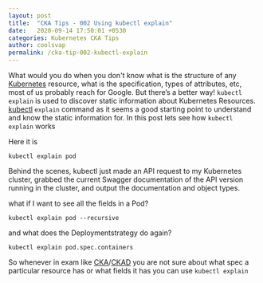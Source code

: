 ```yaml
---
layout: post
title:  "CKA Tips - 002 Using kubectl explain"
date:   2020-09-14 17:50:01 +0530
categories: Kubernetes CKA Tips
author: coolsvap
permalink: /cka-tip-002-kubectl-explain
---
```


What would you do when you don't know what is the structure of any [Kubernetes][2] resource, what is the specification, types of attributes, etc, most of us probably reach for Google. But there’s a better way! `kubectl explain` is used to discover static information about Kubernetes Resources. [kubectl][1] `explain` command as it seems a good starting point to understand and know the static information for. In this post lets see how `kubectl explain` works

Here it is

`kubectl explain pod`

Behind the scenes, kubectl just made an API request to my Kubernetes cluster, grabbed the current Swagger documentation of the API version running in the cluster, and output the documentation and object types.

what if I want to see all the fields in a Pod?

`kubectl explain pod --recursive`

and what does the Deploymentstrategy do again?

`kubectl explain pod.spec.containers`


So whenever in exam like [CKA][3]/[CKAD][4] you are not sure about what spec a particular resource has or what fields it has you can use `kubectl explain`

[1]: https://kubernetes.io/docs/reference/kubectl/overview/
[2]: https://kubernetes.io/
[3]: https://www.cncf.io/certification/cka/
[4]: https://www.cncf.io/certification/ckad/
